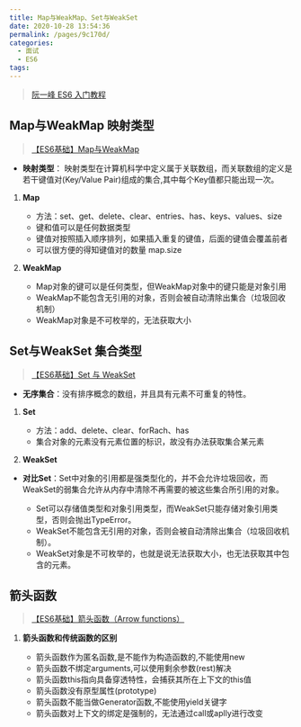 ```yaml
---
title: Map与WeakMap、Set与WeakSet 
date: 2020-10-28 13:54:36
permalink: /pages/9c170d/
categories: 
  - 面试
  - ES6
tags: 
---
```


> [阮一峰 ES6 入门教程](https://es6.ruanyifeng.com/)

## Map与WeakMap 映射类型

> [【ES6基础】Map与WeakMap](https://juejin.im/post/6844903837707272199#heading-7)

- **映射类型**： 映射类型在计算机科学中定义属于关联数组，而关联数组的定义是若干键值对(Key/Value Pair)组成的集合,其中每个Key值都只能出现一次。

1. **Map**

    - 方法：set、get、delete、clear、entries、has、keys、values、size
    - 键和值可以是任何数据类型
    - 键值对按照插入顺序排列，如果插入重复的键值，后面的键值会覆盖前者
    - 可以很方便的得知键值对的数量 map.size

2. **WeakMap**

    - Map对象的键可以是任何类型，但WeakMap对象中的键只能是对象引用
    - WeakMap不能包含无引用的对象，否则会被自动清除出集合（垃圾回收机制）
    - WeakMap对象是不可枚举的，无法获取大小

## Set与WeakSet 集合类型

> [【ES6基础】Set 与 WeakSet](https://juejin.im/post/6844903830610526216)

- **无序集合**：没有排序概念的数组，并且具有元素不可重复的特性。

1. **Set**

    - 方法：add、delete、clear、forRach、has
    - 集合对象的元素没有元素位置的标识，故没有办法获取集合某元素

2. **WeakSet**

- **对比Set**：Set中对象的引用都是强类型化的，并不会允许垃圾回收，而WeakSet的弱集合允许从内存中清除不再需要的被这些集合所引用的对象。

  - Set可以存储值类型和对象引用类型，而WeakSet只能存储对象引用类型，否则会抛出TypeError。
  - WeakSet不能包含无引用的对象，否则会被自动清除出集合（垃圾回收机制）。
  - WeakSet对象是不可枚举的，也就是说无法获取大小，也无法获取其中包含的元素。

## 箭头函数

> [【ES6基础】箭头函数（Arrow functions）](https://juejin.im/post/6844903788994625549)

1. **箭头函数和传统函数的区别**

    - 箭头函数作为匿名函数,是不能作为构造函数的,不能使用new
    - 箭头函数不绑定arguments,可以使用剩余参数(rest)解决
    - 箭头函数this指向具备穿透特性，会捕获其所在上下文的this值
    - 箭头函数没有原型属性(prototype)
    - 箭头函数不能当做Generator函数,不能使用yield关键字
    - 箭头函数对上下文的绑定是强制的，无法通过call或aplly进行改变
